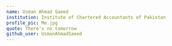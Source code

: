 ```yaml
---
name: Usman Ahmad Saeed
institution: Institute of Chartered Accountants of Pakistan
profile_pic: Me.jpg
quote: There's no tomorrow
github_user: UsmanAhmadSaeed
---
```

